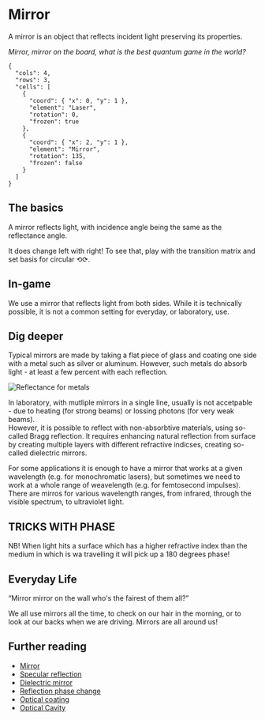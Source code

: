# Mirror

A mirror is an object that reflects incident light preserving its properties.

_Mirror, mirror on the board, what is the best quantum game in the world?_

```{quantum-board}
{
  "cols": 4,
  "rows": 3,
  "cells": [
    {
      "coord": { "x": 0, "y": 1 },
      "element": "Laser",
      "rotation": 0,
      "frozen": true
    },
    {
      "coord": { "x": 2, "y": 1 },
      "element": "Mirror",
      "rotation": 135,
      "frozen": false
    }
  ]
}
```

## The basics

A mirror reflects light, with incidence angle being the same as the reflectance angle.

It does change left with right! To see that, play with the transition matrix and set basis for circular ⟲⟳.

## In-game

We use a mirror that reflects light from both sides. While it is technically possible, it is not a common setting for everyday, or laboratory, use.

## Dig deeper

Typical mirrors are made by taking a flat piece of glass and coating one side with a metal such as silver or aluminum.
However, such metals do absorb light - at least a few percent with each reflection.

![Reflectance for metals](https://upload.wikimedia.org/wikipedia/commons/9/9d/Image-Metal-reflectance.png)

In laboratory, with mutliple mirrors in a single line, usually is not accetpable - due to heating (for strong beams) or lossing photons (for very weak beams).  
However, it is possible to reflect with non-absorbtive materials, using so-called Bragg reflection.
It requires enhancing natural reflection from surface by creating multiple layers with different refractive indicses, creating so-called dielectric mirrors.

For some applications it is enough to have a mirror that works at a given wavelength (e.g. for monochromatic lasers), but sometimes we need to work at a whole range of weavelength (e.g. for femtosecond impulses). There are mirros for various wavelength ranges, from infrared, through the visible spectrum, to ultraviolet light.

## TRICKS WITH PHASE

NB! When light hits a surface which has a higher refractive index than the medium in which is wa travelling it will pick up a 180 degrees phase!

## Everyday Life

“Mirror mirror on the wall who's the fairest of them all?”

We all use mirrors all the time, to check on our hair in the morning, or to look at our backs when we are driving. Mirrors are all around us!

## Further reading

* [Mirror](https://en.wikipedia.org/wiki/Mirror)
* [Specular reflection](https://en.wikipedia.org/wiki/Specular_reflection)
* [Dielectric mirror](https://en.wikipedia.org/wiki/Dielectric_mirror)
* [Reflection phase change](https://en.wikipedia.org/wiki/Reflection_phase_change)
* [Optical coating](https://en.wikipedia.org/wiki/Optical_coating)
* [Optical Cavity](https://en.wikipedia.org/wiki/Optical_cavity)
